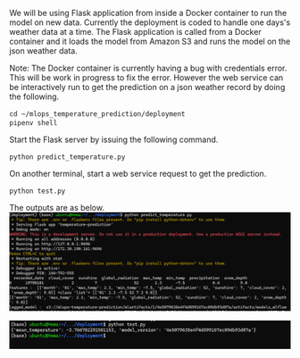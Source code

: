 We will be using Flask application from inside a Docker container to run the model on new data. Currently the deployment is coded to handle one days's weather data at a time. The Flask application is called from a Docker container and it loads the model from Amazon S3 and runs the model on the json weather data.

Note: The Docker container is currently having a bug with credentials error. This will be work in progress to fix the error. However the web service can be interactively run to get the prediction on a json weather record by doing the following.
```
cd ~/mlops_temperature_prediction/deployment
pipenv shell
```

Start the Flask server by issuing the following command.
```
python predict_temperature.py
```

On another terminal, start a web service request to get the prediction.
```
python test.py
```
The outputs are as below.
![run1](../images/Deployment_Flask_Service.png)  


![run2](../images/Deployment_Predicted_Output.png)  


